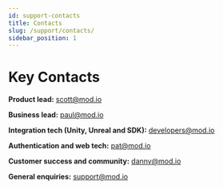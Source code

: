 ```yaml
---
id: support-contacts
title: Contacts
slug: /support/contacts/
sidebar_position: 1
---
```


# Key Contacts

**Product lead:** scott@mod.io

**Business lead:** paul@mod.io

**Integration tech (Unity, Unreal and SDK):** developers@mod.io

**Authentication and web tech:** pat@mod.io

**Customer success and community:** danny@mod.io

**General enquiries:** support@mod.io
